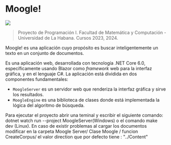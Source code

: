 # Moogle!

![](moogle.png)

> Proyecto de Programación I. 
> Facultad de Matemática y Computación - Universidad de La Habana.
> Cursos 2023, 2024.

Moogle! es una aplicación cuyo propósito es buscar inteligentemente un texto en un conjunto de documentos.

Es una aplicación web, desarrollada con tecnología .NET Core 6.0, específicamente usando Blazor como *framework* web para la interfaz gráfica, y en el lenguaje C#.
La aplicación está dividida en dos componentes fundamentales:

- `MoogleServer` es un servidor web que renderiza la interfaz gráfica y sirve los resultados.
- `MoogleEngine` es una biblioteca de clases donde está implementada la lógica del algoritmo de búsqueda.

Para ejecutar el proyecto abrir una teminal y escribir el siguiente comando: dotnet watch run --project MoogleServer(Windows) o el comando make dev (Linux).
En caso de existir problemas al cargar los documentos modificar en la carpeta Moogle Server/ Clase Moogle / funcion CreateCorpus/ el valor direction que por defecto tiene : "../Content"



